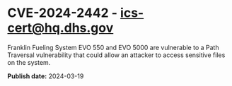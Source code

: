 # CVE-2024-2442 - ics-cert@hq.dhs.gov


Franklin Fueling System EVO 550 and EVO 5000 are vulnerable to a Path Traversal vulnerability that could allow an attacker to access sensitive files on the system.



**Publish date:** 2024-03-19
